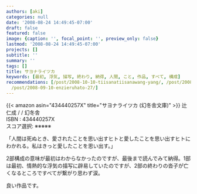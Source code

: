 ```yaml
---
authors: [aki]
categories: null
date: '2008-08-24 14:49:45-07:00'
draft: false
featured: false
image: {caption: '', focal_point: '', preview_only: false}
lastmod: '2008-08-24 14:49:45-07:00'
projects: []
subtitle: ''
summary: ''
tags: []
title: サヨナライツカ
keywords: [最初, 浮気, 描写, 終わり, 納得, 人間, こと, 作品, すべて, 構成]
recommendations: [/post/2008-10-10-tiisanatiisanawang-yang/, /post/2008-07-15-kupidonoe-xi-hong-yu-oisiikohinoru-refang-meng-noatosaki/,
  /post/2008-09-10-enzieruhato-27/]
---
```


{{< amazon asin="434440257X" title="サヨナライツカ (幻冬舎文庫)" >}}
辻 仁成 / / 幻冬舎  
ISBN : 434440257X  
スコア選択: ※※※※※  
  
「人間は死ぬとき、愛されたことを思い出すヒトと愛したことを思い出すヒトにわかれる。私はきっと愛したことを思い出す。」  
  
2部構成の意味が最初はわからなかったのですが、最後まで読んでみて納得。1部は最初、情熱的な浮気の描写に辟易していたのですが、2部の終わりの沓子が亡くなるところですべてが繋がり思わず涙。  
  
良い作品です。